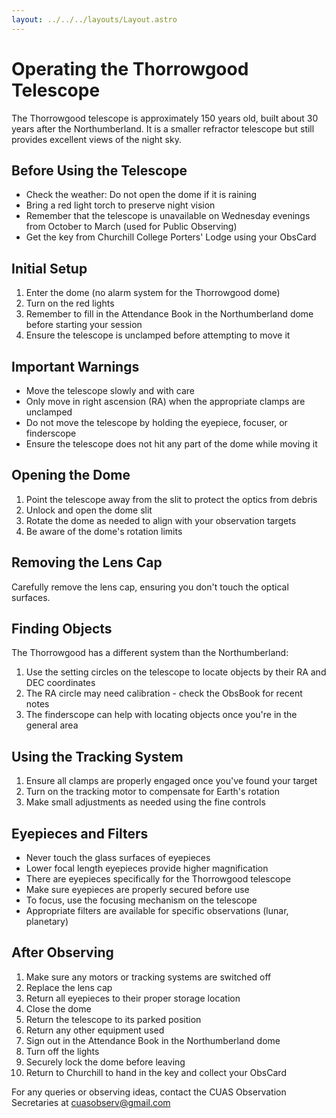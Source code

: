 ```yaml
---
layout: ../../../layouts/Layout.astro
---
```

# Operating the Thorrowgood Telescope

The Thorrowgood telescope is approximately 150 years old, built about 30 years after the Northumberland. It is a smaller refractor telescope but still provides excellent views of the night sky.

## Before Using the Telescope

- Check the weather: Do not open the dome if it is raining
- Bring a red light torch to preserve night vision
- Remember that the telescope is unavailable on Wednesday evenings from October to March (used for Public Observing)
- Get the key from Churchill College Porters' Lodge using your ObsCard

## Initial Setup

1. Enter the dome (no alarm system for the Thorrowgood dome)
2. Turn on the red lights
3. Remember to fill in the Attendance Book in the Northumberland dome before starting your session
4. Ensure the telescope is unclamped before attempting to move it

## Important Warnings

- Move the telescope slowly and with care
- Only move in right ascension (RA) when the appropriate clamps are unclamped
- Do not move the telescope by holding the eyepiece, focuser, or finderscope
- Ensure the telescope does not hit any part of the dome while moving it

## Opening the Dome

1. Point the telescope away from the slit to protect the optics from debris
2. Unlock and open the dome slit
3. Rotate the dome as needed to align with your observation targets
4. Be aware of the dome's rotation limits

## Removing the Lens Cap

Carefully remove the lens cap, ensuring you don't touch the optical surfaces.

## Finding Objects

The Thorrowgood has a different system than the Northumberland:

1. Use the setting circles on the telescope to locate objects by their RA and DEC coordinates
2. The RA circle may need calibration - check the ObsBook for recent notes
3. The finderscope can help with locating objects once you're in the general area

## Using the Tracking System

1. Ensure all clamps are properly engaged once you've found your target
2. Turn on the tracking motor to compensate for Earth's rotation
3. Make small adjustments as needed using the fine controls

## Eyepieces and Filters

- Never touch the glass surfaces of eyepieces
- Lower focal length eyepieces provide higher magnification
- There are eyepieces specifically for the Thorrowgood telescope
- Make sure eyepieces are properly secured before use
- To focus, use the focusing mechanism on the telescope
- Appropriate filters are available for specific observations (lunar, planetary)

## After Observing

1. Make sure any motors or tracking systems are switched off
2. Replace the lens cap
3. Return all eyepieces to their proper storage location
4. Close the dome
5. Return the telescope to its parked position
6. Return any other equipment used
7. Sign out in the Attendance Book in the Northumberland dome
8. Turn off the lights
9. Securely lock the dome before leaving
10. Return to Churchill to hand in the key and collect your ObsCard

For any queries or observing ideas, contact the CUAS Observation Secretaries at cuasobserv@gmail.com